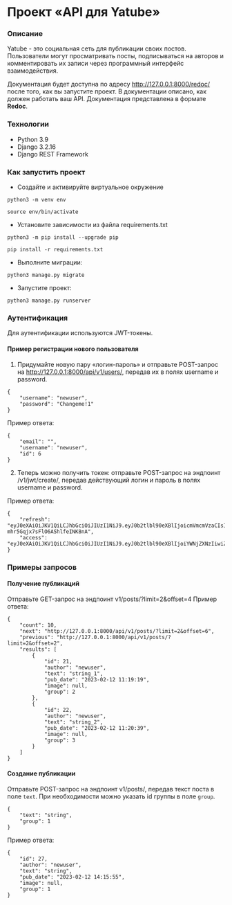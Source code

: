 # Проект «API для Yatube»
### Описание
Yatube - это социальная сеть для публикации своих постов. Пользователи могут просматривать посты, подписываться на авторов и комментировать их записи
через программный интерфейс взаимодействия.

Документация будет доступна по адресу http://127.0.0.1:8000/redoc/ после того, как вы запустите проект. В документации описано, как должен работать ваш API. Документация представлена в формате **Redoc**.
### Технологии
* Python 3.9
* Django 3.2.16
* Django REST Framework
### Как запустить проект
* Создайте и активируйте виртуальное окружение
```
python3 -m venv env
```
```
source env/bin/activate
```
* Установите зависимости из файла requirements.txt
```
python3 -m pip install --upgrade pip
```
```
pip install -r requirements.txt
```
* Выполните миграции:
```
python3 manage.py migrate
```
* Запустите проект:
```
python3 manage.py runserver
```
### Аутентификация
Для аутентификации используются JWT-токены.

#### Пример регистрации нового пользователя
1. Придумайте новую пару «логин-пароль» и отправьте POST-запрос на http://127.0.0.1:8000/api/v1/users/, передав их в полях username и password.
```
{
    "username": "newuser",
    "password": "Changeme!1"
} 
```
Пример ответа:
```
{
    "email": "",
    "username": "newuser",
    "id": 6
}
```

2. Теперь можно получить токен: отправьте POST-запрос на эндпоинт /v1/jwt/create/, передав действующий логин и пароль в полях username и password. 

Пример ответа:
```
{
    "refresh": "eyJ0eXAiOiJKV1QiLCJhbGciOiJIUzI1NiJ9.eyJ0b2tlbl90eXBlIjoicmVmcmVzaCIsImV4cCI6MTYyMDk0MTQ3NywianRpIjoiODUzYzE5MTg5NzMwNDQwNTk1ZjI3ZTBmOTAzZDcxZDEiLCJ1c2VyX2lkIjoxfQ.0vJBPIUZG4MjeU_Q-mhr5Gqjx7sFlO6AShlfeINK8nA",
    "access": "eyJ0eXAiOiJKV1QiLCJhbGciOiJIUzI1NiJ9.eyJ0b2tlbl90eXBlIjoiYWNjZXNzIiwiZXhwIjoxNjIwODU1Mzc3LCJqdGkiOiJkY2EwNmRiYTEzNWQ0ZjNiODdiZmQ3YzU2Y2ZjNGE0YiIsInVzZXJfaWQiOjF9.eZfkpeNVfKLzBY7U0h5gMdTwUnGP3LjRn5g8EIvWlVg"
}
```

### Примеры запросов
#### Получение публикаций
Отправьте GET-запрос на эндпоинт v1/posts/?limit=2&offset=4
Пример ответа:
```
{
    "count": 10,
    "next": "http://127.0.0.1:8000/api/v1/posts/?limit=2&offset=6",
    "previous": "http://127.0.0.1:8000/api/v1/posts/?limit=2&offset=2",
    "results": [
        {
            "id": 21,
            "author": "newuser",
            "text": "string_1",
            "pub_date": "2023-02-12 11:19:19",
            "image": null,
            "group": 2
        },
        {
            "id": 22,
            "author": "newuser",
            "text": "string_2",
            "pub_date": "2023-02-12 11:20:39",
            "image": null,
            "group": 3
        }
    ]
}
```
#### Создание публикации
Отправьте POST-запрос на эндпоинт v1/posts/, передав текст поста в поле `text`. При необходимости можно указать id группы в поле `group`.
```
{
    "text": "string",
    "group": 1
} 
```
Пример ответа:
```
{
    "id": 27,
    "author": "newuser",
    "text": "string",
    "pub_date": "2023-02-12 14:15:55",
    "image": null,
    "group": 1
}
```
